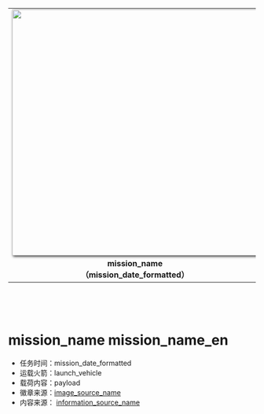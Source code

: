 <table border="0" width=550px align="center" style="margin-bottom: 100px;">
  <tr><td align="center" width=500px><! 第一列徽章开始 ––> 
    <img align="center" width=500px style=" box-shadow:2px 2px 5px #333333;" src="image_file" />
  </td>
  </tr><tr><td align="center"><! 第一列徽章注释 ––> 
    <b> mission_name <br>（mission_date_formatted）</b>
  </td>
  </tr>
</table>


# mission_name mission_name_en

* 任务时间：mission_date_formatted
* 运载火箭：launch_vehicle
* 载荷内容：payload
* 徽章来源：[image_source_name](image_source_url)
* 内容来源： [information_source_name](information_source_url)

